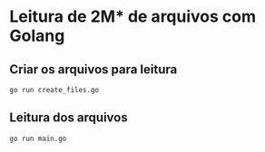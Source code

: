# Leitura de 2M* de arquivos com Golang

## Criar os arquivos para leitura
```
go run create_files.go
```

## Leitura dos arquivos
```
go run main.go
```